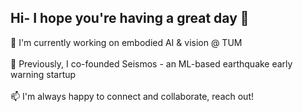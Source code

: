 ## Hi- I hope you're having a great day 🌱

🦾 I'm currently working on embodied AI & vision @ TUM<br><br>
🌋 Previously, I co-founded Seismos - an ML-based earthquake early warning startup<br><br>
📫 I'm always happy to connect and collaborate, reach out!

